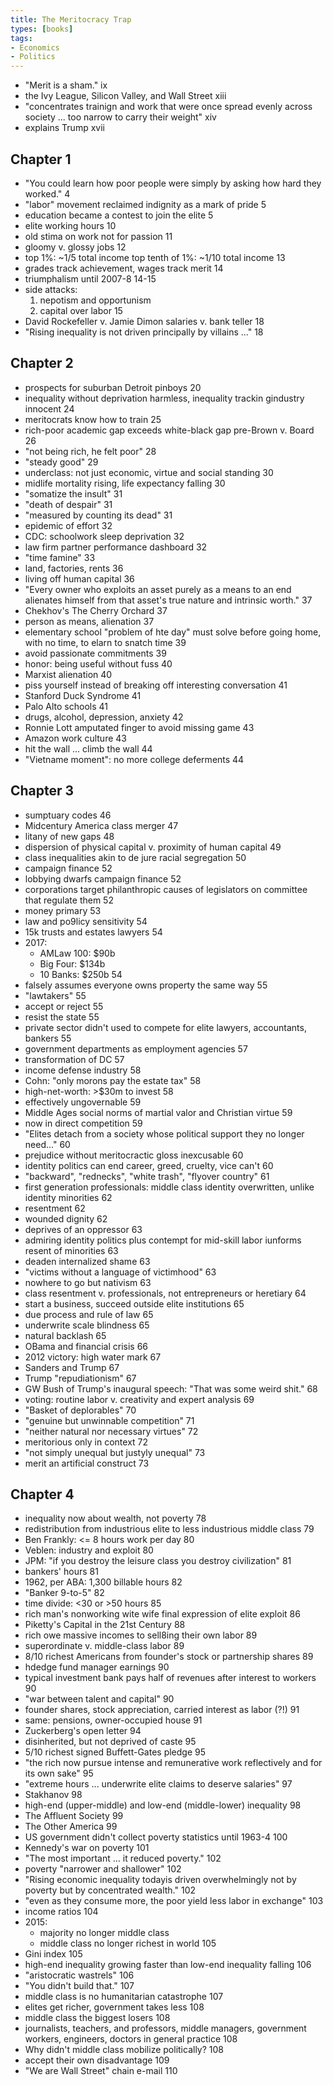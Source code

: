 ```yaml
---
title: The Meritocracy Trap
types: [books]
tags:
- Economics
- Politics
---
```


- "Merit is a sham." ix
- the Ivy League, Silicon Valley, and Wall Street xiii
- "concentrates trainign and work that were once spread evenly across society ... too narrow to carry their weight" xiv
- explains Trump xvii

## Chapter 1
- "You could learn how poor people were simply by asking how hard they worked." 4
- "labor" movement reclaimed indignity as a mark of pride 5
- education became a contest to join the elite 5
- elite working hours 10
- old stima on work not for passion 11
- gloomy v. glossy jobs 12
- top 1%: ~1/5 total income top tenth of 1%: ~1/10 total income 13
- grades track achievement, wages track merit 14
- triumphalism until 2007-8 14-15
- side attacks:
  1.  nepotism and opportunism
  2.  capital over labor 15
- David Rockefeller v. Jamie Dimon salaries v. bank teller 18
- "Rising inequality is not driven principally by villains ..." 18

## Chapter 2
- prospects for suburban Detroit pinboys 20
- inequality without deprivation harmless, inequality trackin gindustry innocent 24
- meritocrats know how to train 25
- rich-poor academic gap exceeds white-black gap pre-Brown v. Board 26
- "not being rich, he felt poor" 28
- "steady good" 29
- underclass: not just economic, virtue and social standing 30
- midlife mortality rising, life expectancy falling 30
- "somatize the insult" 31
- "death of despair" 31
- "measured by counting its dead" 31
- epidemic of effort 32
- CDC: schoolwork sleep deprivation 32
- law firm partner performance dashboard 32
- "time famine" 33
- land, factories, rents 36
- living off human capital 36
- "Every owner who exploits an asset purely as a means to an end alienates himself from that asset's true nature and intrinsic worth." 37
- Chekhov's The Cherry Orchard 37
- person as means, alienation 37
- elementary school "problem of hte day" must solve before going home, with no time, to elarn to snatch time 39
- avoid passionate commitments 39
- honor: being useful without fuss 40
- Marxist alienation 40
- piss yourself instead of breaking off interesting conversation 41
- Stanford Duck Syndrome 41
- Palo Alto schools 41
- drugs, alcohol, depression, anxiety 42
- Ronnie Lott amputated finger to avoid missing game 43
- Amazon work culture 43
- hit the wall ... climb the wall 44
- "Vietname moment": no more college deferments 44

## Chapter 3
- sumptuary codes 46
- Midcentury America class merger 47
- litany of new gaps 48
- dispersion of physical capital v. proximity of human capital 49
- class inequalities akin to de jure racial segregation 50
- campaign finance 52
- lobbying dwarfs campaign finance 52
- corporations target philanthropic causes of legislators on committee that regulate them 52
- money primary 53
- law and po9licy sensitivity 54
- 15k trusts and estates lawyers 54
- 2017:
  - AMLaw 100: $90b
  - Big Four: $134b
  - 10 Banks: $250b 54
- falsely assumes everyone owns property the same way 55
- "lawtakers" 55
- accept or reject 55
- resist the state 55
- private sector didn't used to compete for elite lawyers, accountants, bankers 55
- government departments as employment agencies 57
- transformation of DC 57
- income defense industry 58
- Cohn: "only morons pay the estate tax" 58
- high-net-worth: >$30m to invest 58
- effectively ungovernable 59
- Middle Ages social norms of martial valor and Christian virtue 59
- now in direct competition 59
- "Elites detach from a society whose political support they no longer need..." 60
- prejudice without meritocractic gloss inexcusable 60
- identity politics can end career, greed, cruelty, vice can't 60
- "backward", "rednecks", "white trash", "flyover country" 61
- first generation professionals: middle class identity overwritten, unlike identity minorities 62
- resentment 62
- wounded dignity 62
- deprives of an oppressor 63
- admiring identity politics plus contempt for mid-skill labor iunforms resent of minorities 63
- deaden internalized shame 63
- "victims without a language of victimhood" 63
- nowhere to go but nativism 63
- class resentment v. professionals, not entrepreneurs or heretiary 64
- start a business, succeed outside elite institutions 65
- due process and rule of law 65
- underwrite scale blindness 65
- natural backlash 65
- OBama and financial crisis 66
- 2012 victory: high water mark 67
- Sanders and Trump 67
- Trump "repudiationism" 67
- GW Bush of Trump's inaugural speech: "That was some weird shit." 68
- voting: routine labor v. creativity and expert analysis 69
- "Basket of deplorables" 70
- "genuine but unwinnable competition" 71
- "neither natural nor necessary virtues" 72
- meritorious only in context 72
- "not simply unequal but justyly unequal" 73
- merit an artificial construct 73

## Chapter 4
- inequality now about wealth, not poverty 78
- redistribution from industrious elite to less industrious middle class 79
- Ben Frankly: <= 8 hours work per day 80
- Veblen: industry and exploit 80
- JPM: "if you destroy the leisure class you destroy civilization" 81
- bankers' hours 81
- 1962, per ABA: 1,300 billable hours 82
- "Banker 9-to-5" 82
- time divide: <30 or >50 hours 85
- rich man's nonworking wite wife final expression of elite exploit 86
- Piketty's Capital in the 21st Century 88
- rich owe massive incomes to sell8ing their own labor 89
- superordinate v. middle-class labor 89
- 8/10 richest Americans from founder's stock or partnership shares 89
- hdedge fund manager earnings 90
- typical investment bank pays half of revenues after interest to workers 90
- "war between talent and capital" 90
- founder shares, stock appreciation, carried interest as labor (?!) 91
- same: pensions, owner-occupied house 91
- Zuckerberg's open letter 94
- disinherited, but not deprived of caste 95
- 5/10 richest signed Buffett-Gates pledge 95
- "the rich now pursue intense and remunerative work reflectively and for its own sake" 95
- "extreme hours ... underwrite elite claims to deserve salaries" 97
- Stakhanov 98
- high-end (upper-middle) and low-end (middle-lower) inequality 98
- The Affluent Society 99
- The Other America 99
- US government didn't collect poverty statistics until 1963-4 100
- Kennedy's war on poverty 101
- "The most important ... it reduced poverty." 102
- poverty "narrower and shallower" 102
- "Rising economic inequality todayis driven overwhelmingly not by poverty but by concentrated wealth." 102
- "even as they consume more, the poor yield less labor in exchange" 103
- income ratios 104
- 2015:
  - majority no longer middle class
  - middle class no longer richest in world 105
- Gini index 105
- high-end inequality growing faster than low-end inequality falling 106
- "aristocratic wastrels" 106
- "You didn't build that." 107
- middle class is no humanitarian catastrophe 107
- elites get richer, government takes less 108
- middle class the biggest losers 108
- journalists, teachers, and professors, middle managers, government workers, engineers, doctors in general practice 108
- Why didn't middle class mobilize politically? 108
- accept their own disadvantage 109
- "We are Wall Street" chain e-mail 110
